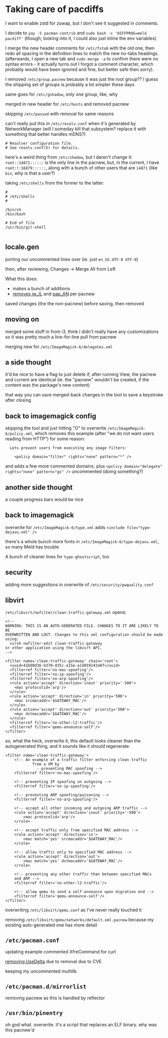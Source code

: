 # Taking care of pacdiffs

I want to enable zstd for zswap, but I don't see it suggested in comments.

I decide to `yay -S pacman-contrib` and `sudo bash -c 'DIFFPROG=meld pacdiff'` (though, looking into it, I could also just inline the env variables)

I merge the new header comments for `/etc/fstab` with the old one, then redo all spacing in the definition lines to match the new no-tabs headings. (afterwards, I open a new tab and `sudo merge -a` to confirm there were no syntax errors - it actually turns out I forgot a comment character, which probably would have been ignored and fine, but better safe then sorry).

I removed `/etc/group.pacnew` because it was just the root group?? I guess the shipping set of groups is probably a lot simpler these days

same goes for `/etc/gshadow`, only one group, like, why

merged in new header for `/etc/hosts` and removed pacnew

skipping `/etc/passwd` with removal for same reasons

can't really put this in `/etc/resolv.conf` when it's generated by NetworkManager (will I someday kill that subsystem? replace it with something that better handles mDNS?)

```
# Resolver configuration file.
# See resolv.conf(5) for details.
```

here's a weird thing from `/etc/shadow`, but I daren't change it: `root::14871::::::` is the only line in the pacnew, but, in the current, I have `root:!:16879::::::`, along with a bunch of other users that are `14871` (like `bin`, why is that a user?)

taking `/etc/shells` from the former to the latter:

```
#
# /etc/shells
#

/bin/sh
/bin/bash

# End of file
/usr/bin/git-shell
```

```

```

## locale.gen

porting our uncommented lines over (ie. just `en_US.UTF-8 UTF-8`)

then, after reviewing, Changes -> Merge All from Left

What this does:

- makes a bunch of additions
- [removes iw_IL](https://patchwork.ozlabs.org/patch/608260/) and [pap_AN](https://lists.gnu.org/archive/html/info-gnu/2016-08/msg00003.html) per pacnew

saved changes (the the non-pacnew) before saving, then removed

## moving on

merged some stuff in from i3, think I didn't really have any customizations so it was pretty much a line-for-line pull from pacnew

merging new for `/etc/ImageMagick-6/delegates.xml`

## a side thought

it'd be nice to have a flag to just delete if, after running View, the pacnew and current are identical (ie. the "pacnew" wouldn't be created, if the content was the package's new content)

that way you can save merged-back changes in the tool to save a keystroke after closing

## back to imagemagick config

skipping the tool and just hitting "O" to overwrite `/etc/ImageMagick-6/policy.xml`, which removes this example (after "we do not want users reading from HTTP") for some reason:

```
  Lets prevent users from executing any image filters:

    <policy domain="filter" rights="none" pattern="*" />
```

and adds a few more commented domains, plus `<policy domain="delegate" rights="none" pattern="gs" />` uncommented (doing something?)

## another side thought

a couple progress bars would be nice

## back to imagemagick

overwrite for `/etc/ImageMagick-6/type.xml` adds `<include file="type-dejavu.xml" />`

there's a whole bunch more fonts in `/etc/ImageMagick-6/type-dejavu.xml`, so many Meld has trouble

A bunch of cleaner lines for `type-ghostscript`, too

## security

adding more suggestions in overwrite of `/etc/security/pwquality.conf`

## libvirt

`/etc/libvirt/nwfilter/clean-traffic-gateway.xml` opens:

```
<!--
WARNING: THIS IS AN AUTO-GENERATED FILE. CHANGES TO IT ARE LIKELY TO BE
OVERWRITTEN AND LOST. Changes to this xml configuration should be made using:
  virsh nwfilter-edit clean-traffic-gateway
or other application using the libvirt API.
-->

<filter name='clean-traffic-gateway' chain='root'>
  <uuid>42b80d36-b370-435c-a15e-a14859243a07</uuid>
  <filterref filter='no-mac-spoofing'/>
  <filterref filter='no-ip-spoofing'/>
  <filterref filter='no-arp-spoofing'/>
  <rule action='accept' direction='inout' priority='-500'>
    <mac protocolid='arp'/>
  </rule>
  <rule action='accept' direction='in' priority='500'>
    <mac srcmacaddr='$GATEWAY_MAC'/>
  </rule>
  <rule action='accept' direction='out' priority='500'>
    <mac dstmacaddr='$GATEWAY_MAC'/>
  </rule>
  <filterref filter='no-other-l2-traffic'/>
  <filterref filter='qemu-announce-self'/>
</filter>
```

so, what the heck, overwrite it, this default looks cleaner than the autogenerated thing, and it sounds like it should regenerate:

```
<filter name='clean-traffic-gateway'>
    <!-- An example of a traffic filter enforcing clean traffic
            from a VM by
              - preventing MAC spoofing -->
    <filterref filter='no-mac-spoofing'/>

    <!-- preventing IP spoofing on outgoing -->
    <filterref filter='no-ip-spoofing'/>

    <!-- preventing ARP spoofing/poisoning -->
    <filterref filter='no-arp-spoofing'/>

    <!-- accept all other incoming and outgoing ARP traffic -->
    <rule action='accept' direction='inout' priority='-500'>
        <mac protocolid='arp'/>
    </rule>

    <!-- accept traffic only from specified MAC address -->
    <rule action='accept' direction='in'>
        <mac match='yes' srcmacaddr='$GATEWAY_MAC'/>
    </rule>

    <!-- allow traffic only to specified MAC address -->
    <rule action='accept' direction='out'>
        <mac match='yes' dstmacaddr='$GATEWAY_MAC'/>
    </rule>

    <!-- preventing any other traffic than between specified MACs
    and ARP -->
    <filterref filter='no-other-l2-traffic'/>

    <!-- allow qemu to send a self-announce upon migration end -->
    <filterref filter='qemu-announce-self'/>
</filter>
```

overwriting `/etc/libvirt/qemu.conf` as I've never really touched it

removing `/etc/libvirt/qemu/networks/default.xml.pacnew` because my existing auto-generated one has more detail

## `/etc/pacman.conf`

updating example commented XfreCommand for curl

[removing UseDelta](https://wiki.archlinux.org/index.php/Deltup) due to removal due to CVE

keeping my uncommented multilib

## `/etc/pacman.d/mirrorlist`

removing pacnew as this is handled by reflector

## `/usr/bin/pinentry`

oh god what. overwrite. it's a script that replaces an ELF binary. why was this pacnew'd
